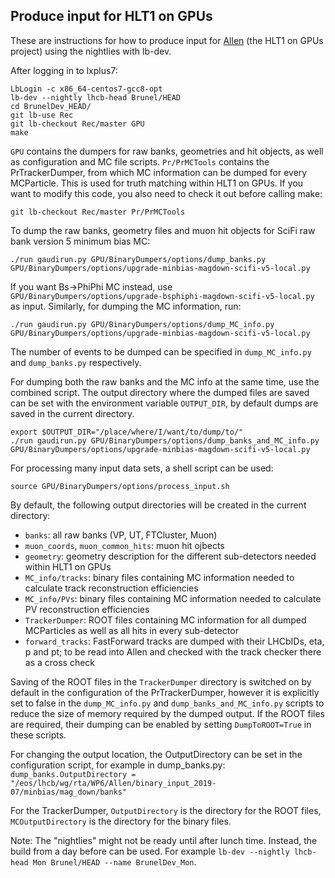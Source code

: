 Produce input for HLT1 on GPUs
-------------------------------

These are instructions for how to produce input for [Allen](https://gitlab.cern.ch/lhcb-parallelization/Allen) (the HLT1 on GPUs project)
using the nightlies with lb-dev.

After logging in to lxplus7:

    LbLogin -c x86_64-centos7-gcc8-opt
    lb-dev --nightly lhcb-head Brunel/HEAD
    cd BrunelDev_HEAD/
    git lb-use Rec
    git lb-checkout Rec/master GPU
    make
    
`GPU` contains the dumpers for raw banks, geometries and hit objects, as well as
configuration and MC file scripts.
`Pr/PrMCTools` contains the PrTrackerDumper, from which MC information can be dumped
for every MCParticle. This is used for truth matching within HLT1 on GPUs. If you want to modify this code, you also need to check it out before calling make:

    git lb-checkout Rec/master Pr/PrMCTools


To dump the raw banks, geometry files and muon hit objects for SciFi raw bank version 5
minimum bias MC:

    ./run gaudirun.py GPU/BinaryDumpers/options/dump_banks.py GPU/BinaryDumpers/options/upgrade-minbias-magdown-scifi-v5-local.py

If you want Bs->PhiPhi MC instead, use `GPU/BinaryDumpers/options/upgrade-bsphiphi-magdown-scifi-v5-local.py` as input.
Similarly, for dumping the MC information, run:

    ./run gaudirun.py GPU/BinaryDumpers/options/dump_MC_info.py GPU/BinaryDumpers/options/upgrade-minbias-magdown-scifi-v5-local.py

The number of events to be dumped can be specified in `dump_MC_info.py` and `dump_banks.py` respectively.

For dumping both the raw banks and the MC info at the same time, use the combined script. The output directory where the dumped files are saved can be set with the environment variable `OUTPUT_DIR`, by default dumps are saved in the current directory.

    export $OUTPUT_DIR="/place/where/I/want/to/dump/to/"
    ./run gaudirun.py GPU/BinaryDumpers/options/dump_banks_and_MC_info.py GPU/BinaryDumpers/options/upgrade-minbias-magdown-scifi-v5-local.py

For processing many input data sets, a shell script can be used:

    source GPU/BinaryDumpers/options/process_input.sh

By default, the following output directories will be created in the current directory:

* `banks`: all raw banks (VP, UT, FTCluster, Muon)
* `muon_coords`, `muon_common_hits`: muon hit ojbects
* `geometry`: geometry description for the different sub-detectors needed within HLT1 on GPUs
* `MC_info/tracks`: binary files containing MC information needed to calculate track reconstruction efficiencies
* `MC_info/PVs`: binary files containing MC information needed to calculate PV reconstruction efficiencies
* `TrackerDumper`: ROOT files containing MC information for all dumped MCParticles as well as all hits in every sub-detector
* `forward_tracks`: FastForward tracks are dumped with their LHCbIDs, eta, p and pt; to be read into Allen and checked with the track checker there as a cross check

Saving of the ROOT files in the `TrackerDumper` directory is switched on by default in the configuration of the PrTrackerDumper, however it is explicitly set to false in the `dump_MC_info.py` and `dump_banks_and_MC_info.py` scripts to reduce the size of memory required by the dumped output.
If the ROOT files are required, their dumping can be enabled by setting `DumpToROOT=True` in these scripts.

For changing the output location, the OutputDirectory can be set in the configuration script, for example in dump_banks.py:
`dump_banks.OutputDirectory = "/eos/lhcb/wg/rta/WP6/Allen/binary_input_2019-07/minbias/mag_down/banks"`
    
For the TrackerDumper, `OutputDirectory` is the directory for the ROOT files, `MCOutputDirectory` is the directory for the binary files.

Note: The "nightlies" might not be ready until after lunch time. Instead,
the build from a day before can be used. For example
`lb-dev --nightly lhcb-head Mon Brunel/HEAD --name BrunelDev_Mon`.
    
    
    
